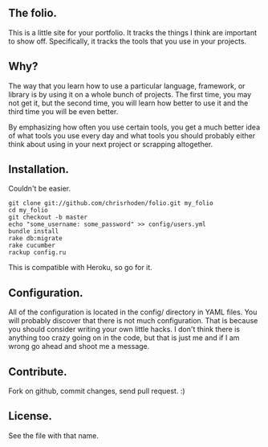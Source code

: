 The folio.
----------

This is a little site for your portfolio. It tracks the things I think are
important to show off. Specifically, it tracks the tools that you use in
your projects.

Why?
----

The way that you learn how to use a particular language, framework, or library
is by using it on a whole bunch of projects. The first time, you may not get it,
but the second time, you will learn how better to use it and the third time you
will be even better.

By emphasizing how often you use certain tools, you get a much better idea of what
tools you use every day and what tools you should probably either think about
using in your next project or scrapping altogether.

Installation.
------------

Couldn't be easier.

    git clone git://github.com/chrisrhoden/folio.git my_folio
    cd my_folio
    git checkout -b master
    echo "some_username: some_password" >> config/users.yml
    bundle install
    rake db:migrate
    rake cucumber
    rackup config.ru
    
This is compatible with Heroku, so go for it.

Configuration.
-------------

All of the configuration is located in the config/ directory in YAML files. You will
probably discover that there is not much configuration. That is because you should
consider writing your own little hacks. I don't think there is anything too crazy
going on in the code, but that is just me and if I am wrong go ahead and shoot me
a message.

Contribute.
----------

Fork on github, commit changes, send pull request. :)

License.
-------

See the file with that name.

